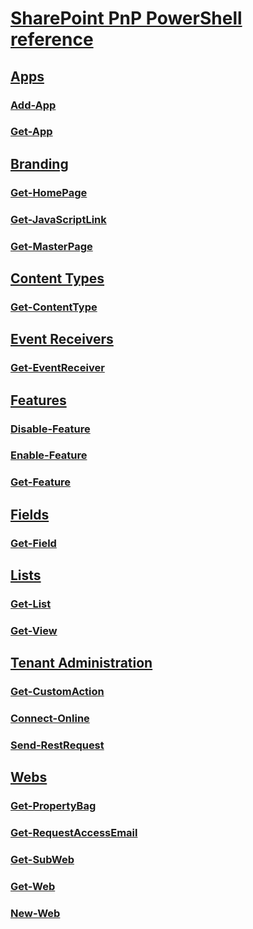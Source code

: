 # [SharePoint PnP PowerShell reference](PnP-PowerShell-Overview.md)
## [Apps](Apps-category.md)
### [Add-App](Add-App.md)
### [Get-App](Get-App.md)
## [Branding](Branding-category.md)
### [Get-HomePage](Get-HomePage.md)
### [Get-JavaScriptLink](Get-JavaScriptLink.md)
### [Get-MasterPage](Get-MasterPage.md)
## [Content Types](ContentTypes-category.md)
### [Get-ContentType](Get-ContentType.md)
## [Event Receivers](EventReceivers-category.md)
### [Get-EventReceiver](Get-EventReceiver.md)
## [Features](Features-category.md)
### [Disable-Feature](Disable-Feature.md)
### [Enable-Feature](Enable-Feature.md)
### [Get-Feature](Get-Feature.md)
## [Fields](Fields-category.md)
### [Get-Field](Get-Field.md)
## [Lists](Lists-category.md)
### [Get-List](Get-List.md)
### [Get-View](Get-View.md)
## [Tenant Administration](TenantAdministration-category.md)
### [Get-CustomAction](Get-CustomAction.md)
### [Connect-Online](Connect-Online.md)
### [Send-RestRequest](Send-RestRequest.md)
## [Webs](Webs-category.md)
### [Get-PropertyBag](Get-PropertyBag.md)
### [Get-RequestAccessEmail](Get-RequestAccessEmail.md)
### [Get-SubWeb](Get-SubWeb.md)
### [Get-Web](Get-Web.md)
### [New-Web](New-Web.md)
